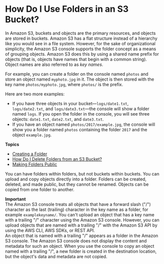 # How Do I Use Folders in an S3 Bucket?<a name="using-folders"></a>

In Amazon S3, buckets and objects are the primary resources, and objects are stored in buckets\. Amazon S3 has a flat structure instead of a hierarchy like you would see in a file system\. However, for the sake of organizational simplicity, the Amazon S3 console supports the folder concept as a means of grouping objects\. Amazon S3 does this by using a shared name prefix for objects \(that is, objects have names that begin with a common string\)\. Object names are also referred to as *key names*\.

For example, you can create a folder on the console named `photos` and store an object named `myphoto.jpg` in it\. The object is then stored with the key name `photos/myphoto.jpg`, where `photos/` is the prefix\.

Here are two more examples: 
+ If you have three objects in your bucket—`logs/date1.txt`, `logs/date2.txt`, and `logs/date3.txt`—the console will show a folder named `logs`\. If you open the folder in the console, you will see three objects: `date1.txt`, `date2.txt`, and `date3.txt`\.
+ If you have an object named `photos/2017/example.jpg`, the console will show you a folder named `photos` containing the folder `2017` and the object `example.jpg`\.

**Topics**
+ [Creating a Folder](create-folder.md)
+ [How Do I Delete Folders from an S3 Bucket?](delete-folders.md)
+ [Making Folders Public](public-folders.md)

You can have folders within folders, but not buckets within buckets\. You can upload and copy objects directly into a folder\. Folders can be created, deleted, and made public, but they cannot be renamed\. Objects can be copied from one folder to another\. 

**Important**  
The Amazon S3 console treats all objects that have a forward slash \("/"\) character as the last \(trailing\) character in the key name as a folder, for example `examplekeyname/`\. You can't upload an object that has a key name with a trailing "/" character using the Amazon S3 console\. However, you can upload objects that are named with a trailing "/" with the Amazon S3 API by using the AWS CLI, AWS SDKs, or REST API\.   
An object that is named with a trailing "/" appears as a folder in the Amazon S3 console\. The Amazon S3 console does not display the content and metadata for such an object\. When you use the console to copy an object named with a trailing "/", a new folder is created in the destination location, but the object's data and metadata are not copied\. 
